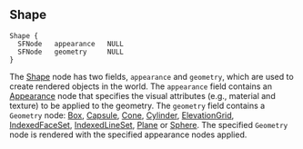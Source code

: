## Shape

```
Shape {
  SFNode   appearance   NULL
  SFNode   geometry     NULL
}
```

The [Shape](#shape) node has two fields, `appearance` and `geometry`, which are
used to create rendered objects in the world. The `appearance` field contains an
[Appearance](#appearance) node that specifies the visual attributes (e.g.,
material and texture) to be applied to the geometry. The `geometry` field
contains a `Geometry` node: [Box](#box), [Capsule](#capsule), [Cone](#cone),
[Cylinder](#cylinder), [ElevationGrid](#elevationgrid),
[IndexedFaceSet](#indexedfaceset), [IndexedLineSet](#indexedlineset),
[Plane](#plane) or [Sphere](#sphere). The specified `Geometry` node is rendered
with the specified appearance nodes applied.

